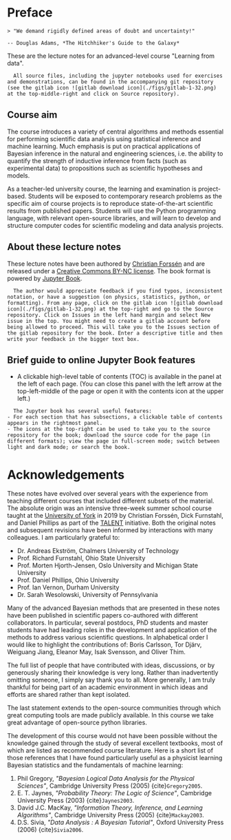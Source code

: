 # Preface

```{epigraph}
> "We demand rigidly defined areas of doubt and uncertainty!"

-- Douglas Adams, *The Hitchhiker's Guide to the Galaxy*
```

These are the lecture notes for an advanced-level course "Learning from data".

```{admonition} Accompanying git repository
  All source files, including the jupyter notebooks used for exercises and demonstrations, can be found in the accompanying git repository (see the gitlab icon ![gitlab download icon](./figs/gitlab-1-32.png) at the top-middle-right and click on Source repository).
  ```

## Course aim
The course introduces a variety of central algorithms and methods essential for performing scientific data analysis using statistical inference and machine learning. Much emphasis is put on practical applications of Bayesian inference in the natural and engineering sciences, i.e. the ability to quantify the strength of inductive inference from facts (such as experimental data) to propositions such as scientific hypotheses and models.

As a teacher-led university course, the learning and examination is project-based. Students will be exposed to contemporary research problems as the specific aim of course projects is to reproduce state-of-the-art scientific results from published papers. Students will use the Python programming language, with relevant open-source libraries, and will learn to develop and structure computer codes for scientific modeling and data analysis projects.

<!-- !split -->
## About these lecture notes

These lecture notes have been authored by [Christian Forssén](https://www.chalmers.se/en/persons/f2bcf/) and are released under a [Creative Commons BY-NC license](https://creativecommons.org/licenses/by-nc/4.0/). The book format is powered by [Jupyter Book](https://jupyterbook.org/).

```{admonition} Open an issue
  The author would appreciate feedback if you find typos, inconsistent notation, or have a suggestion (on physics, statistics, python, or formatting). From any page, click on the gitlab icon ![gitlab download icon](./figs/gitlab-1-32.png) at the top-right and go to the Source repository. Click on Issues in the left hand margin and select New issue in the top. You might need to create a gitlab account before being allowed to proceed. This will take you to the Issues section of the gitlab repository for the book. Enter a descriptive title and then write your feedback in the bigger text box.
  ```
  
## Brief guide to online Jupyter Book features

* A clickable high-level table of contents (TOC) is available in the panel at the left of each page. (You can close this panel with the left arrow at the top-left-middle of the page or open it with the contents icon at the upper left.) 

```{admonition} Icons and menus
  The Jupyter book has several useful features:
- For each section that has subsections, a clickable table of contents appears in the rightmost panel.
- The icons at the top-right can be used to take you to the source repository for the book; download the source code for the page (in different formats); view the page in full-screen mode; switch between light and dark mode; or search the book.
```

# Acknowledgements

These notes have evolved over several years with the experience from teaching different courses that included different subsets of the material. The absolute origin was an intensive three-week summer school course taught at the [University of York](https://www.york.ac.uk/) in 2019 by Christian Forssén, Dick Furnstahl, and Daniel Phillips as part of the [TALENT](https://fribtheoryalliance.org/TALENT/) initiative. Both the original notes and subsequent revisions have been informed by interactions with many colleagues. I am particularly grateful to:

* Dr. Andreas Ekström, Chalmers University of Technology
* Prof. Richard Furnstahl, Ohio State University
* Prof. Morten Hjorth-Jensen, Oslo University and Michigan State University
* Prof. Daniel Phillips, Ohio University
* Prof. Ian Vernon, Durham University
* Dr. Sarah Wesolowski, University of Pennsylvania

Many of the advanced Bayesian methods that are presented in these notes have been published in scientific papers co-authored with different collaborators. In particular, several postdocs, PhD students and master students have had leading roles in the development and application of the methods to address various scientific questions. In alphabetical order I would like to highlight the contributions of: Boris Carlsson, Tor Djärv, Weiguang Jiang, Eleanor May, Isak Svensson, and Oliver Thim.

The full list of people that have contributed with ideas, discussions, or by generously sharing their knowledge is very long. Rather than inadvertently omitting someone, I simply say thank you to all. More generally, I am truly thankful for being part of an academic environment in which ideas and efforts are shared rather than kept isolated.

The last statement extends to the open-source communities through which great computing tools are made publicly available. In this course we take great advantage of open-source python libraries.  

The development of this course would not have been possible without the knowledge gained through the study of several excellent textbooks, most of which are listed as recommended course literature. Here is a short list of those references that I have found particularly useful as a physicist learning Bayesian statistics and the fundamentals of machine learning:

1. Phil Gregory, *"Bayesian Logical Data Analysis for the Physical Sciences"*, Cambridge University Press (2005) {cite}`Gregory2005`.
2. E. T. Jaynes, *"Probability Theory: The Logic of Science"*, Cambridge University Press (2003) {cite}`Jaynes2003`.
3. David J.C. MacKay, *"Information Theory, Inference, and Learning Algorithms"*, Cambridge University Press (2005) {cite}`Mackay2003`.
4. D.S. Sivia, *"Data Analysis : A Bayesian Tutorial"*, Oxford University Press (2006) {cite}`Sivia2006`.

